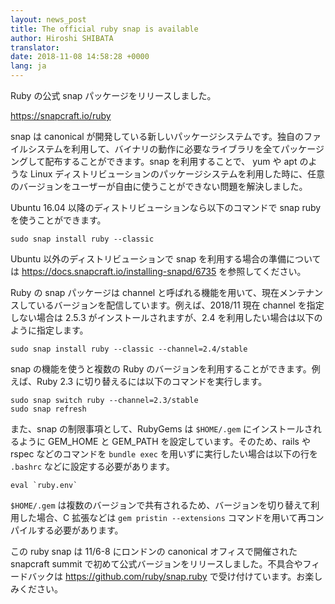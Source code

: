 ```yaml
---
layout: news_post
title: The official ruby snap is available
author: Hiroshi SHIBATA
translator:
date: 2018-11-08 14:58:28 +0000
lang: ja
---
```


Ruby の公式 snap パッケージをリリースしました。

https://snapcraft.io/ruby

snap は canonical が開発している新しいパッケージシステムです。独自のファイルシステムを利用して、バイナリの動作に必要なライブラリを全てパッケージングして配布することができます。snap を利用することで、 yum や apt のような Linux ディストリビューションのパッケージシステムを利用した時に、任意のバージョンをユーザーが自由に使うことができない問題を解決しました。

Ubuntu 16.04 以降のディストリビューションなら以下のコマンドで snap ruby を使うことができます。

```
sudo snap install ruby --classic
```

Ubuntu 以外のディストリビューションで snap を利用する場合の準備については https://docs.snapcraft.io/installing-snapd/6735 を参照してください。

Ruby の snap パッケージは channel と呼ばれる機能を用いて、現在メンテナンスしているバージョンを配信しています。例えば、2018/11 現在 channel を指定しない場合は 2.5.3 がインストールされますが、2.4 を利用したい場合は以下のように指定します。

```
sudo snap install ruby --classic --channel=2.4/stable
```

snap の機能を使うと複数の Ruby のバージョンを利用することができます。例えば、Ruby 2.3 に切り替えるには以下のコマンドを実行します。

```
sudo snap switch ruby --channel=2.3/stable
sudo snap refresh
```

また、snap の制限事項として、RubyGems は `$HOME/.gem` にインストールされるように GEM_HOME と GEM_PATH を設定しています。そのため、rails や rspec などのコマンドを `bundle exec` を用いずに実行したい場合は以下の行を `.bashrc` などに設定する必要があります。

```
eval `ruby.env`
```

`$HOME/.gem` は複数のバージョンで共有されるため、バージョンを切り替えて利用した場合、C 拡張などは `gem pristin --extensions` コマンドを用いて再コンパイルする必要があります。

この ruby snap は 11/6-8 にロンドンの canonical オフィスで開催された snapcraft summit で初めて公式バージョンをリリースしました。不具合やフィードバックは https://github.com/ruby/snap.ruby で受け付けています。お楽しみください。
